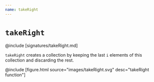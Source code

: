 ```yaml
---
name: takeRight
---
```


# `takeRight`

@include [signatures/takeRight.md]

`takeRight` creates a collection by keeping the last `i` elements of this collection and discarding the rest.

@include [figure.html source="images/takeRight.svg" desc="takeRight function"]
